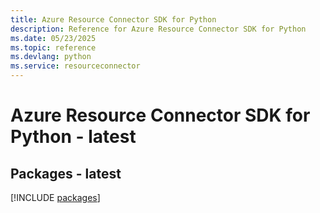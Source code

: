 ```yaml
---
title: Azure Resource Connector SDK for Python
description: Reference for Azure Resource Connector SDK for Python
ms.date: 05/23/2025
ms.topic: reference
ms.devlang: python
ms.service: resourceconnector
---
```

# Azure Resource Connector SDK for Python - latest
## Packages - latest
[!INCLUDE [packages](resource-connector-index.md)]